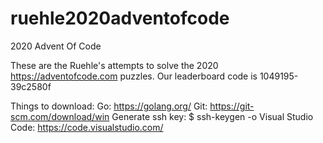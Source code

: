 # ruehle2020adventofcode

2020 Advent Of Code

These are the Ruehle's attempts to solve the 2020 https://adventofcode.com puzzles.
Our leaderboard code is 1049195-39c2580f

Things to download:
Go: https://golang.org/
Git: https://git-scm.com/download/win
    Generate ssh key:
    $ ssh-keygen -o
Visual Studio Code: https://code.visualstudio.com/
